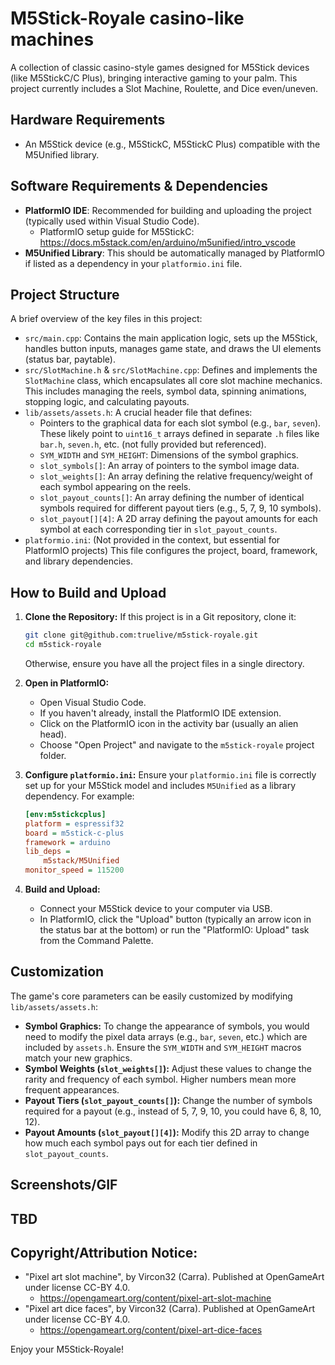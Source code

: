 # M5Stick-Royale casino-like machines
A collection of classic casino-style games designed for M5Stick devices (like M5StickC/C Plus), bringing interactive gaming to your palm. This project currently includes a Slot Machine, Roulette, and Dice even/uneven.

## Hardware Requirements

*   An M5Stick device (e.g., M5StickC, M5StickC Plus) compatible with the M5Unified library.

## Software Requirements & Dependencies

*   **PlatformIO IDE**: Recommended for building and uploading the project (typically used within Visual Studio Code).
    * PlatformIO setup guide for M5StickC: https://docs.m5stack.com/en/arduino/m5unified/intro_vscode
*   **M5Unified Library**: This should be automatically managed by PlatformIO if listed as a dependency in your `platformio.ini` file.

## Project Structure

A brief overview of the key files in this project:

*   `src/main.cpp`: Contains the main application logic, sets up the M5Stick, handles button inputs, manages game state, and draws the UI elements (status bar, paytable).
*   `src/SlotMachine.h` & `src/SlotMachine.cpp`: Defines and implements the `SlotMachine` class, which encapsulates all core slot machine mechanics. This includes managing the reels, symbol data, spinning animations, stopping logic, and calculating payouts.
*   `lib/assets/assets.h`: A crucial header file that defines:
    *   Pointers to the graphical data for each slot symbol (e.g., `bar`, `seven`). These likely point to `uint16_t` arrays defined in separate `.h` files like `bar.h`, `seven.h`, etc. (not fully provided but referenced).
    *   `SYM_WIDTH` and `SYM_HEIGHT`: Dimensions of the symbol graphics.
    *   `slot_symbols[]`: An array of pointers to the symbol image data.
    *   `slot_weights[]`: An array defining the relative frequency/weight of each symbol appearing on the reels.
    *   `slot_payout_counts[]`: An array defining the number of identical symbols required for different payout tiers (e.g., 5, 7, 9, 10 symbols).
    *   `slot_payout[][4]`: A 2D array defining the payout amounts for each symbol at each corresponding tier in `slot_payout_counts`.
*   `platformio.ini`: (Not provided in the context, but essential for PlatformIO projects) This file configures the project, board, framework, and library dependencies.

## How to Build and Upload

1.  **Clone the Repository:**
    If this project is in a Git repository, clone it:
    ```bash
    git clone git@github.com:truelive/m5stick-royale.git
    cd m5stick-royale 
    ```
    Otherwise, ensure you have all the project files in a single directory.

2.  **Open in PlatformIO:**
    *   Open Visual Studio Code.
    *   If you haven't already, install the PlatformIO IDE extension.
    *   Click on the PlatformIO icon in the activity bar (usually an alien head).
    *   Choose "Open Project" and navigate to the `m5stick-royale` project folder.

3.  **Configure `platformio.ini`:**
    Ensure your `platformio.ini` file is correctly set up for your M5Stick model and includes `M5Unified` as a library dependency. For example:
    ```ini
    [env:m5stickcplus]
    platform = espressif32
    board = m5stick-c-plus
    framework = arduino
    lib_deps =
        m5stack/M5Unified
    monitor_speed = 115200
    ```

4.  **Build and Upload:**
    *   Connect your M5Stick device to your computer via USB.
    *   In PlatformIO, click the "Upload" button (typically an arrow icon in the status bar at the bottom) or run the "PlatformIO: Upload" task from the Command Palette.

## Customization

The game's core parameters can be easily customized by modifying `lib/assets/assets.h`:

*   **Symbol Graphics:** To change the appearance of symbols, you would need to modify the pixel data arrays (e.g., `bar`, `seven`, etc.) which are included by `assets.h`. Ensure the `SYM_WIDTH` and `SYM_HEIGHT` macros match your new graphics.
*   **Symbol Weights (`slot_weights[]`):** Adjust these values to change the rarity and frequency of each symbol. Higher numbers mean more frequent appearances.
*   **Payout Tiers (`slot_payout_counts[]`):** Change the number of symbols required for a payout (e.g., instead of 5, 7, 9, 10, you could have 6, 8, 10, 12).
*   **Payout Amounts (`slot_payout[][4]`):** Modify this 2D array to change how much each symbol pays out for each tier defined in `slot_payout_counts`.

## Screenshots/GIF

TBD
---

## Copyright/Attribution Notice: 
- "Pixel art slot machine", by Vircon32 (Carra). Published at OpenGameArt under license CC-BY 4.0. 
    - https://opengameart.org/content/pixel-art-slot-machine
- "Pixel art dice faces", by Vircon32 (Carra). Published at OpenGameArt under license CC-BY 4.0.
    - https://opengameart.org/content/pixel-art-dice-faces

Enjoy your M5Stick-Royale!